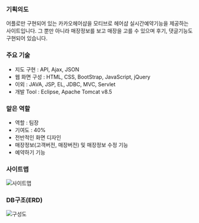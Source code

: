 ### 기획의도
어플로만 구현되어 있는 카카오헤어샵을 모티브로 헤어샵 실시간예약기능을 제공하는 사이트입니다.
그 뿐만 아니라 매장정보를 보고 매장을 고를 수 있으며 후기, 댓글기능도 구현되어 있습니다.

### 주요 기술
- 지도 구현 : API, Ajax, JSON
- 웹 화면 구성 : HTML, CSS, BootStrap, JavaScript, jQuery
- 이외 : JAVA, JSP, EL, JDBC, MVC, Servlet
- 개발 Tool : Eclipse, Apache Tomcat v8.5

### 맡은 역할
- 역할 : 팀장
- 기여도 : 40%
- 전반적인 화면 디자인
- 매장정보(고객버전, 매장버전) 및 매장정보 수정 기능
- 예약하기 기능

### 사이트맵
![사이트맵](https://user-images.githubusercontent.com/59267825/73848716-fc4fa500-486b-11ea-8c04-c2b66b8c0c49.PNG)

### DB구조(ERD)
![구성도](https://user-images.githubusercontent.com/59267825/73850335-d7a8fc80-486e-11ea-9b96-b2013c26d5be.gif)
